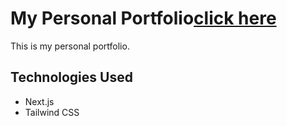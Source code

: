 # My Personal Portfolio[click here](https://www.tonglin.me/)

This is my personal portfolio.

## Technologies Used
- Next.js
- Tailwind CSS